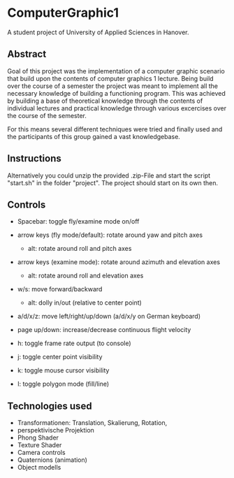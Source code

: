 # ComputerGraphic1
A student project of University of Applied Sciences in Hanover. 

## Abstract
Goal of this project was the implementation of a computer graphic scenario that build upon the contents of computer graphics 1 lecture. 
Being build over the course of a semester the project was meant to implement all the necessary knowledge of building a functioning program. 
This was achieved by building a base of theoretical knowledge through the contents of individual lectures and practical knowledge through various excercises over the course of the semester. 

For this means several different techniques were tried and finally used and the participants of this group gained a vast knowledgebase. 

## Instructions 
Alternatively you could unzip the provided .zip-File and start the script "start.sh" in the folder "project". 
The project should start on its own then. 


## Controls
* Spacebar: toggle fly/examine mode on/off
* arrow keys (fly mode/default): rotate around yaw and pitch axes

  + alt: rotate around roll and pitch axes

* arrow keys (examine mode): rotate around azimuth and elevation axes

  + alt: rotate around roll and elevation axes

* w/s: move forward/backward

  + alt: dolly in/out (relative to center point)

* a/d/x/z: move left/right/up/down (a/d/x/y on German keyboard)
* page up/down: increase/decrease continuous flight velocity
* h: toggle frame rate output (to console)
* j: toggle center point visibility
* k: toggle mouse cursor visibility
* l: toggle polygon mode (fill/line)


## Technologies used
 * Transformationen: Translation, Skalierung, Rotation, 
 * perspektivische Projektion
 * Phong Shader
 * Texture Shader
 * Camera controls 
 * Quaternions (animation)
 * Object modells
